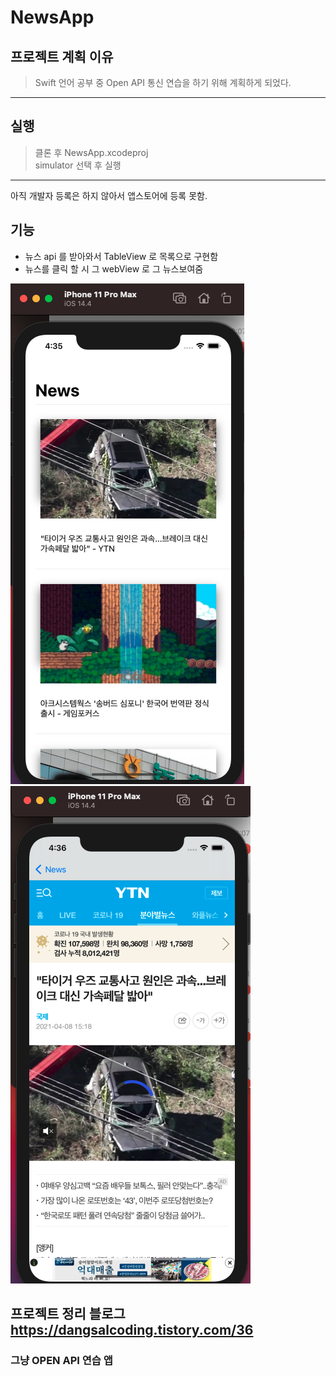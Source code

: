 # NewsApp

## 프로젝트 계획 이유

> Swift 언어 공부 중 Open API 통신 연습을 하기 위해 계획하게 되었다.

---

## 실행

> 클론 후 NewsApp.xcodeproj <br>
> simulator 선택 후 실행

---

아직 개발자 등록은 하지 않아서 앱스토어에 등록 못함.

## 기능

- 뉴스 api 를 받아와서 TableView 로 목록으로 구현함
- 뉴스를 클릭 할 시 그 webView 로 그 뉴스보여줌

<img src = "../../images/NewsAppMain.png" > 
<img src = "../../images/NewsAppArticle.png" >

## 프로젝트 정리 블로그 https://dangsalcoding.tistory.com/36

### 그냥 OPEN API 연습 앱
